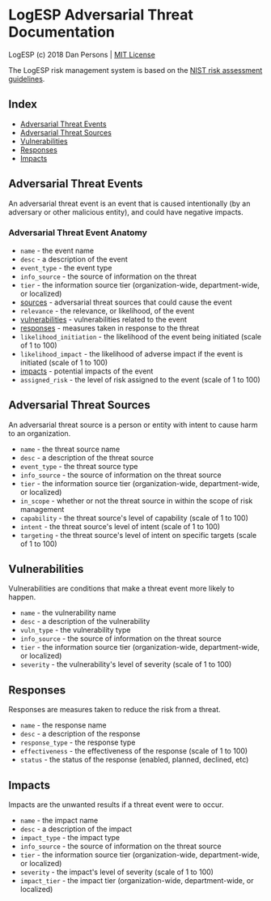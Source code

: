 # LogESP Adversarial Threat Documentation

LogESP (c) 2018 Dan Persons | [MIT License](../LICENSE)

The LogESP risk management system is based on the [NIST risk assessment guidelines](https://csrc.nist.gov/publications/detail/sp/800-30/rev-1/final).

## Index

- [Adversarial Threat Events](#adversarial-threat-events)
- [Adversarial Threat Sources](#adversarial-threat-sources)
- [Vulnerabilities](#vulnerabilities)
- [Responses](#responses)
- [Impacts](#impacts)

## Adversarial Threat Events
An adversarial threat event is an event that is caused intentionally (by an adversary or other malicious entity), and could have negative impacts.

### Adversarial Threat Event Anatomy

- `name` - the event name
- `desc` - a description of the event
- `event_type` - the event type
- `info_source` - the source of information on the threat
- `tier` - the information source tier (organization-wide, department-wide, or localized)
- [sources](#adversarial-threat-sources) - adversarial threat sources that could cause the event
- `relevance` - the relevance, or likelihood, of the event
- [vulnerabilities](#vulnerabilities) - vulnerabilities related to the event
- [responses](#responses) - measures taken in response to the threat
- `likelihood_initiation` - the likelihood of the event being initiated (scale of 1 to 100)
- `likelihood_impact` - the likelihood of adverse impact if the event is initiated (scale of 1 to 100)
- [impacts](#impacts) - potential impacts of the event
- `assigned_risk` - the level of risk assigned to the event (scale of 1 to 100)

## Adversarial Threat Sources
An adversarial threat source is a person or entity with intent to cause harm to an organization.

- `name` - the threat source name
- `desc` - a description of the threat source
- `event_type` - the threat source type
- `info_source` - the source of information on the threat source
- `tier` - the information source tier (organization-wide, department-wide, or localized)
- `in_scope` - whether or not the threat source in within the scope of risk management
- `capability` - the threat source's level of capability (scale of 1 to 100)
- `intent` - the threat source's level of intent (scale of 1 to 100)
- `targeting` - the threat source's level of intent on specific targets (scale of 1 to 100)

## Vulnerabilities
Vulnerabilities are conditions that make a threat event more likely to happen.

- `name` - the vulnerability name
- `desc` - a description of the vulnerability
- `vuln_type` - the vulnerability type
- `info_source` - the source of information on the threat source
- `tier` - the information source tier (organization-wide, department-wide, or localized)
- `severity` - the vulnerability's level of severity (scale of 1 to 100)

## Responses
Responses are measures taken to reduce the risk from a threat.

- `name` - the response name
- `desc` - a description of the response
- `response_type` - the response type
- `effectiveness` - the effectiveness of the response (scale of 1 to 100)
- `status` - the status of the response (enabled, planned, declined, etc)

## Impacts
Impacts are the unwanted results if a threat event were to occur.

- `name` - the impact name
- `desc` - a description of the impact
- `impact_type` - the impact type
- `info_source` - the source of information on the threat source
- `tier` - the information source tier (organization-wide, department-wide, or localized)
- `severity` - the impact's level of severity (scale of 1 to 100)
- `impact_tier` - the impact tier (organization-wide, department-wide, or localized)
